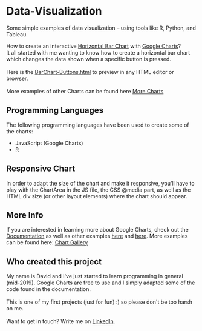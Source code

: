 # Data-Visualization
Some simple examples of data visualization – using tools like R, Python, and Tableau.<br>

How to create an interactive <a href="https://developers.google.com/chart/interactive/docs/gallery/barchart" target="_blank">Horizontal Bar Chart</a> with <a href="https://developers.google.com/chart/" target="_blank">Google Charts</a>?
<br>
It all started with me wanting to know how to create a horizontal bar chart which changes the data shown when a specific button is pressed.
<br>
<br>
Here is the [BarChart-Buttons.html](BarChart-Buttons.html) to preview in any HTML editor or browser. 
<br>
<br>
More examples of other Charts can be found here <a href="https://github.com/DavidJKTofan/Interactive-Google-Charts/tree/master/Examples" target="_blank">More Charts</a>

## Programming Languages
The following programming languages have been used to create some of the charts: 

- JavaScript (Google Charts)
- R

## Responsive Chart
In order to adapt the size of the chart and make it responsive, you'll have to play with the ChartArea in the JS file, the CSS @media part, as well as the HTML div size (or other layout elements) where the chart should appear.

## More Info
If you are interested in learning more about Google Charts, check out the <a href="https://developers.google.com/chart/interactive/docs/" target="_blank">Documentation</a> as well as other examples <a href="https://www.w3schools.com/howto/howto_google_charts.asp" target="_blank">here</a> and <a href="https://www.tutorialspoint.com/googlecharts/index.htm" target="_blank">here</a>. More examples can be found here: <a href="https://developers.google.com/chart/interactive/docs/gallery" target="_blank">Chart Gallery</a>

## Who created this project
My name is David and I've just started to learn programming in general (mid-2019). Google Charts are free to use and I simply adapted some of the code found in the documentation.
<br>
<br>
This is one of my first projects (just for fun) :) so please don't be too harsh on me.
<br>
<br>
Want to get in touch? Write me on <a href="https://www.linkedin.com/in/davidtofan" target="_blank">LinkedIn</a>.
